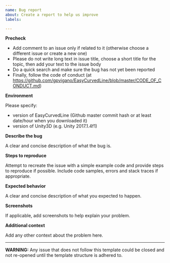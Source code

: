 ```yaml
---
name: Bug report
about: Create a report to help us improve
labels: 

---
```


**Precheck**

* Add comment to an issue only if related to it (otherwise choose a different issue or create a new one)
* Please do not write long text in issue title, choose a short title for the topic, then add your text to the issue body
* Do a quick search and make sure the bug has not yet been reported
* Finally, follow the code of conduct (at <https://github.com/gpvigano/EasyCurvedLine/blob/master/CODE_OF_CONDUCT.md>)

**Environment**

Please specify:
* version of EasyCurvedLine (Github master commit hash or at least date/hour when you downloaded it)
* version of Unity3D (e.g. Unity 2017.1.4f1)

**Describe the bug**

A clear and concise description of what the bug is.

**Steps to reproduce**

Attempt to recreate the issue with a simple example code and provide steps to reproduce if possible. Include code samples, errors and stack traces if appropriate.

**Expected behavior**

A clear and concise description of what you expected to happen.

**Screenshots**

If applicable, add screenshots to help explain your problem.

**Additional context**

Add any other context about the problem here.

---

**WARNING:** Any issue that does not follow this template could be closed and not re-opened until the template structure is adhered to.
